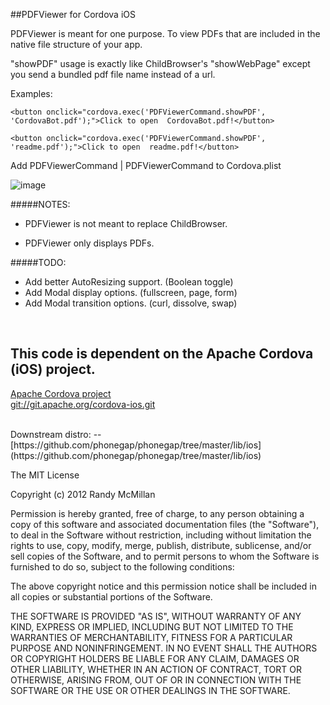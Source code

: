 ##PDFViewer for Cordova iOS

PDFViewer is meant for one purpose.  To view PDFs that are included in the native file structure of your app.

"showPDF" usage is exactly like ChildBrowser's "showWebPage" except you send a bundled pdf file name instead of a url.

Examples: 

    <button onclick="cordova.exec('PDFViewerCommand.showPDF', 'CordovaBot.pdf');">Click to open  CordovaBot.pdf!</button>

    <button onclick="cordova.exec('PDFViewerCommand.showPDF', 'readme.pdf');">Click to open  readme.pdf!</button>



Add PDFViewerCommand | PDFViewerCommand to Cordova.plist

![image](https://raw.github.com/RandyMcMillan/PDFViewer/master/Cordova.plist.png)



#####NOTES: 

* PDFViewer is not meant to replace ChildBrowser.

* PDFViewer only displays PDFs.

#####TODO: 

* Add better AutoResizing support. (Boolean toggle)
* Add Modal display options. (fullscreen, page, form)
* Add Modal transition options. (curl, dissolve, swap)

<br>

This code is dependent on the Apache Cordova (iOS) project. 
--
[Apache Cordova project](http://cordova.apache.org)  
[git://git.apache.org/cordova-ios.git](git://git.apache.org/cordova-ios.git)  

<br>
Downstream distro:  
--
[https://github.com/phonegap/phonegap/tree/master/lib/ios](https://github.com/phonegap/phonegap/tree/master/lib/ios)

The MIT License

Copyright (c) 2012 Randy McMillan

Permission is hereby granted, free of charge, to any person obtaining a copy of this software and associated documentation files (the "Software"), to deal in the Software without restriction, including without limitation the rights to use, copy, modify, merge, publish, distribute, sublicense, and/or sell copies of the Software, and to permit persons to whom the Software is furnished to do so, subject to the following conditions:

The above copyright notice and this permission notice shall be included in all copies or substantial portions of the Software.

THE SOFTWARE IS PROVIDED "AS IS", WITHOUT WARRANTY OF ANY KIND, EXPRESS OR IMPLIED, INCLUDING BUT NOT LIMITED TO THE WARRANTIES OF MERCHANTABILITY, FITNESS FOR A PARTICULAR PURPOSE AND NONINFRINGEMENT. IN NO EVENT SHALL THE AUTHORS OR COPYRIGHT HOLDERS BE LIABLE FOR ANY CLAIM, DAMAGES OR OTHER LIABILITY, WHETHER IN AN ACTION OF CONTRACT, TORT OR OTHERWISE, ARISING FROM, OUT OF OR IN CONNECTION WITH THE SOFTWARE OR THE USE OR OTHER DEALINGS IN THE SOFTWARE.
